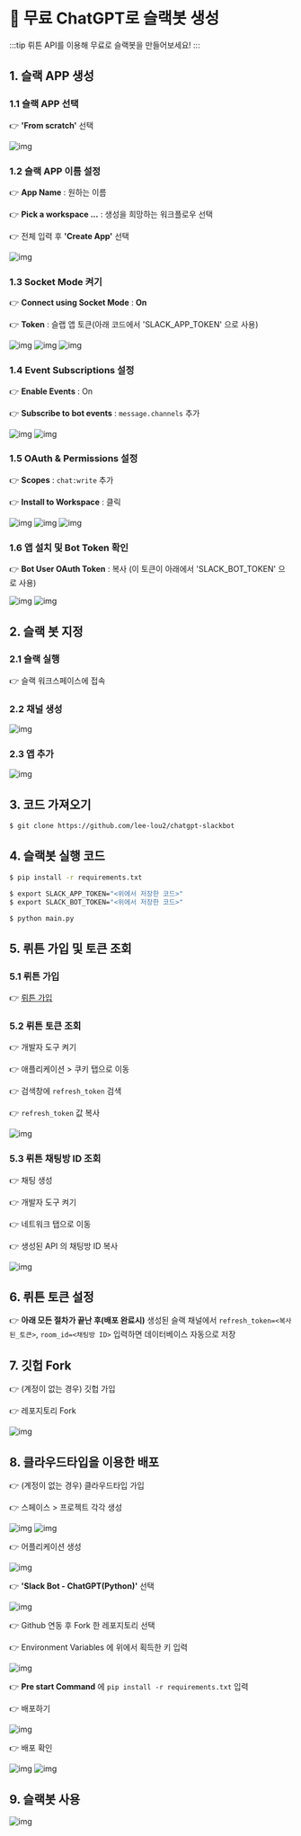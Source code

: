 # 💬 무료 ChatGPT로 슬랙봇 생성

:::tip
뤼튼 API를 이용해 무료로 슬랙봇을 만들어보세요!
:::

## 1. 슬랙 APP 생성

### 1.1 슬랙 APP 선택

👉 **'From scratch'** 선택

![img](./img/1.png)

### 1.2 슬랙 APP 이름 설정

👉 **App Name** : 원하는 이름

👉 **Pick a workspace ...** : 생성을 희망하는 워크플로우 선택

👉 전체 입력 후 **'Create App'** 선택

![img](./img/2.png)

### 1.3 Socket Mode 켜기

👉 **Connect using Socket Mode** : **On**

👉 **Token** : 슬랩 앱 토큰(아래 코드에서 'SLACK_APP_TOKEN' 으로 사용)

![img](./img/10.png)
![img](./img/11.png)
![img](./img/12.png)

### 1.4 Event Subscriptions 설정

👉 **Enable Events** : On

👉 **Subscribe to bot events** : `message.channels` 추가

![img](./img/3.png)
![img](./img/4.png)

### 1.5 OAuth & Permissions 설정

👉 **Scopes** : `chat:write` 추가

👉 **Install to Workspace** : 클릭

![img](./img/5.png)
![img](./img/6.png)
![img](./img/7.png)

### 1.6 앱 설치 및 Bot Token 확인

👉 **Bot User OAuth Token** : 복사 (이 토큰이 아래에서 'SLACK_BOT_TOKEN' 으로 사용)

![img](./img/8.png)
![img](./img/9.png)


## 2. 슬랙 봇 지정

### 2.1 슬랙 실행

👉 슬랙 워크스페이스에 접속

### 2.2 채널 생성

![img](./img/13.png)

### 2.3 앱 추가

![img](./img/14.png)

## 3. 코드 가져오기

```bash
$ git clone https://github.com/lee-lou2/chatgpt-slackbot
```


## 4. 슬랙봇 실행 코드

```bash
$ pip install -r requirements.txt

$ export SLACK_APP_TOKEN="<위에서 저장한 코드>"
$ export SLACK_BOT_TOKEN="<위에서 저장한 코드>"

$ python main.py
```

## 5. 뤼튼 가입 및 토큰 조회

### 5.1 뤼튼 가입

👉 [뤼튼 가입](https://wrtn.ai/)

### 5.2 뤼튼 토큰 조회

👉 개발자 도구 켜기

👉 애플리케이션 > 쿠키 탭으로 이동

👉 검색창에 `refresh_token` 검색

👉 `refresh_token` 값 복사

![img](./img/26.png)

### 5.3 뤼튼 채팅방 ID 조회

👉 채팅 생성

👉 개발자 도구 켜기

👉 네트워크 탭으로 이동

👉 생성된 API 의 채팅방 ID 복사

![img](./img/27.png)


## 6. 뤼튼 토큰 설정

👉 **아래 모든 절차가 끝난 후(배포 완료시)** 생성된 슬랙 채널에서 `refresh_token=<복사된_토큰>`, `room_id=<채팅방 ID>` 입력하면 데이터베이스 자동으로 저장

## 7. 깃헙 Fork

👉 (계정이 없는 경우) 깃헙 가입

👉 레포지토리 Fork

![img](./img/16.png)

## 8. 클라우드타입을 이용한 배포

👉 (계정이 없는 경우) 클라우드타입 가입

👉 스페이스 > 프로젝트 각각 생성

![img](./img/17.png)
![img](./img/18.png)

👉 어플리케이션 생성

![img](./img/19.png)

👉 **'Slack Bot - ChatGPT(Python)'** 선택

![img](./img/20.png)

👉 Github 연동 후 Fork 한 레포지토리 선택

👉 Environment Variables 에 위에서 획득한 키 입력

![img](./img/21.png)

👉 **Pre start Command** 에 `pip install -r requirements.txt` 입력

👉 배포하기

![img](./img/22.png)

👉 배포 확인

![img](./img/23.png)
![img](./img/24.png)

## 9. 슬랙봇 사용

![img](./img/28.png)